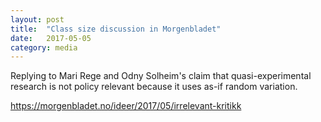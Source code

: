 ```yaml
---
layout: post
title:  "Class size discussion in Morgenbladet"
date:   2017-05-05
category: media
---
```

Replying to Mari Rege and Odny Solheim's claim that quasi-experimental research is not policy relevant because it uses as-if random variation.

<a href="https://morgenbladet.no/ideer/2017/05/irrelevant-kritikk">https://morgenbladet.no/ideer/2017/05/irrelevant-kritikk</a>
